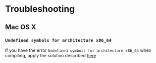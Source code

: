 Troubleshooting
===============

Mac OS X
--------

### `Undefined symbols for architecture x86_64`

If you have the error `Undefined symbols for architecture x86_64` when compiling, apply the solution described [here](http://stackoverflow.com/questions/28119189/qt-creator-undefined-symbols-for-architecture-x86-64)


